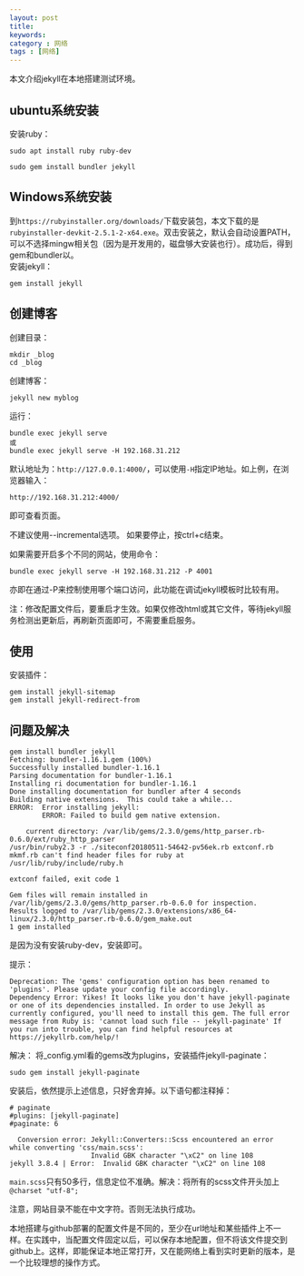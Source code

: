 ```yaml
---
layout: post
title: 
keywords: 
category : 网络
tags : [网络]
---
```


本文介绍jekyll在本地搭建测试环境。  

<!-- more -->

## ubuntu系统安装
安装ruby：  
```
sudo apt install ruby ruby-dev

sudo gem install bundler jekyll
```

## Windows系统安装
到`https://rubyinstaller.org/downloads/`下载安装包，本文下载的是`rubyinstaller-devkit-2.5.1-2-x64.exe`。双击安装之，默认会自动设置PATH，可以不选择mingw相关包（因为是开发用的，磁盘够大安装也行）。成功后，得到gem和bundler以。  
安装jekyll：  
```
gem install jekyll

``` 

## 创建博客

创建目录：  
```
mkdir _blog
cd _blog
```
创建博客： 
```
jekyll new myblog
```
运行：  
```
bundle exec jekyll serve
或
bundle exec jekyll serve -H 192.168.31.212
```
默认地址为：`http://127.0.0.1:4000/`，可以使用`-H`指定IP地址。如上例，在浏览器输入：  
```
http://192.168.31.212:4000/
```
即可查看页面。

不建议使用--incremental选项。
如果要停止，按ctrl+c结束。

如果需要开启多个不同的网站，使用命令：
```
bundle exec jekyll serve -H 192.168.31.212 -P 4001
```
亦即在通过-P来控制使用哪个端口访问，此功能在调试jekyll模板时比较有用。

注：修改配置文件后，要重启才生效。如果仅修改html或其它文件，等待jekyll服务检测出更新后，再刷新页面即可，不需要重启服务。  

## 使用

安装插件：  
```
gem install jekyll-sitemap
gem install jekyll-redirect-from
```

## 问题及解决

```
gem install bundler jekyll
Fetching: bundler-1.16.1.gem (100%)
Successfully installed bundler-1.16.1
Parsing documentation for bundler-1.16.1
Installing ri documentation for bundler-1.16.1
Done installing documentation for bundler after 4 seconds
Building native extensions.  This could take a while...
ERROR:  Error installing jekyll:
        ERROR: Failed to build gem native extension.

    current directory: /var/lib/gems/2.3.0/gems/http_parser.rb-0.6.0/ext/ruby_http_parser
/usr/bin/ruby2.3 -r ./siteconf20180511-54642-pv56ek.rb extconf.rb
mkmf.rb can't find header files for ruby at /usr/lib/ruby/include/ruby.h

extconf failed, exit code 1

Gem files will remain installed in /var/lib/gems/2.3.0/gems/http_parser.rb-0.6.0 for inspection.
Results logged to /var/lib/gems/2.3.0/extensions/x86_64-linux/2.3.0/http_parser.rb-0.6.0/gem_make.out
1 gem installed
```
是因为没有安装ruby-dev，安装即可。  

提示：
```
Deprecation: The 'gems' configuration option has been renamed to 'plugins'. Please update your config file accordingly.
Dependency Error: Yikes! It looks like you don't have jekyll-paginate or one of its dependencies installed. In order to use Jekyll as currently configured, you'll need to install this gem. The full error message from Ruby is: 'cannot load such file -- jekyll-paginate' If you run into trouble, you can find helpful resources at https://jekyllrb.com/help/! 
```
解决：
将_config.yml看的gems改为plugins，安装插件jekyll-paginate：  
```
sudo gem install jekyll-paginate
```
安装后，依然提示上述信息，只好舍弃掉。以下语句都注释掉：  
```
# paginate
#plugins: [jekyll-paginate]
#paginate: 6
```

```
  Conversion error: Jekyll::Converters::Scss encountered an error while converting 'css/main.scss':
                    Invalid GBK character "\xC2" on line 108
jekyll 3.8.4 | Error:  Invalid GBK character "\xC2" on line 108

```
`main.scss`只有50多行，信息定位不准确。解决：将所有的scss文件开头加上`@charset "utf-8";`


注意，网站目录不能在中文字符。否则无法执行成功。

本地搭建与github部署的配置文件是不同的，至少在url地址和某些插件上不一样。在实践中，当配置文件固定以后，可以保存本地配置，但不将该文件提交到github上。这样，即能保证本地正常打开，又在能网络上看到实时更新的版本，是一个比较理想的操作方式。